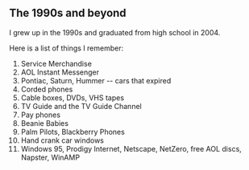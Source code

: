 ## The 1990s and beyond

I grew up in the 1990s and graduated from high school in 2004.

Here is a list of things I remember:

1. Service Merchandise
2. AOL Instant Messenger
3. Pontiac, Saturn, Hummer -- cars that expired
4. Corded phones
5. Cable boxes, DVDs, VHS tapes
6. TV Guide and the TV Guide Channel
7. Pay phones
8. Beanie Babies
9. Palm Pilots, Blackberry Phones
10. Hand crank car windows
11. Windows 95, Prodigy Internet, Netscape, NetZero, free AOL discs, Napster, WinAMP
